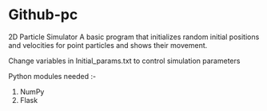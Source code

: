# Github-pc

2D Particle Simulator
A basic program that initializes random initial positions and velocities for point particles and shows their movement.

Change variables in Initial_params.txt to control simulation parameters

Python modules needed :-
1) NumPy
2) Flask
